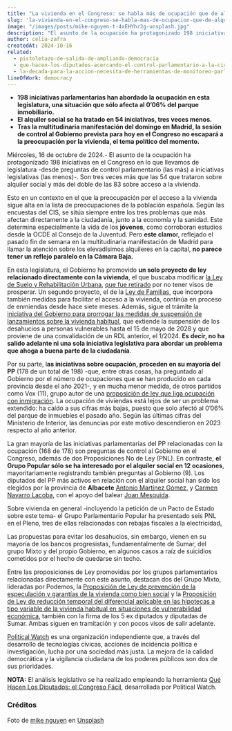 ```yaml
---
title: "La vivienda en el Congreso: se habla más de ocupación que de alquiler social"
slug: 'la-vivienda-en-el-congreso-se-habla-mas-de-ocupacion-que-de-alquiler-social'
image: "/images/posts/mike-nguyen-t-4xEHYhr2g-unsplash.jpg"
description: "El asunto de la ocupación ha protagonizado 198 iniciativas en el Congreso en lo que llevamos de legislatura -desde preguntas de control parlamentario (las más) a iniciativas legislativas (las menos)-. Son tres veces más que las 54 que trataron sobre alquiler social y más del doble de las 83 sobre acceso a la vivienda."
author: celia-zafra
createdAt: 2024-10-16
related:
  - pistoletazo-de-salida-de-ampliando-democracia
  - que-hacen-los-diputados-acercando-el-control-parlamentario-a-la-ciudadania
  - la-decada-para-la-accion-necesita-de-herramientas-de-monitoreo-parlamentario-novedades-en-parlamento-2030
lineOfWork: democracy
---
```


- **198 iniciativas parlamentarias han abordado la ocupación en esta legislatura, una situación que sólo afecta al 0’06% del parque inmobiliario.**
- **El alquiler social se ha tratado en 54 iniciativas, tres veces menos.**
- **Tras la multitudinaria manifestación del domingo en Madrid, la sesión de control al Gobierno prevista para hoy en el Congreso no escapará a la preocupación por la vivienda, el tema político del momento.**

Miércoles, 16 de octubre de 2024.- El asunto de la ocupación ha protagonizado 198 iniciativas en el Congreso en lo que llevamos de legislatura -desde preguntas de control parlamentario (las más) a iniciativas legislativas (las menos)-. Son tres veces más que las 54 que trataron sobre alquiler social y más del doble de las 83 sobre acceso a la vivienda.

Esto en un contexto en el que la preocupación por el acceso a la vivienda sigue alta en la lista de preocupaciones de la población española. Según las encuestas del CIS, se sitúa siempre entre los tres problemas que más afectan directamente a la ciudadanía, junto a la economía y la sanidad. Este determina especialmente la vida de los **jóvenes**, como corroboran estudios desde la OCDE al Consejo de la Juventud. Pero **este clamo**r, reflejado el pasado fin de semana en la multitudinaria manifestación de Madrid para llamar la atención sobre los elevadísimos alquileres en la capital, **no parece tener un reflejo paralelo en la Cámara Baja.**

En esta legislatura, el Gobierno ha promovido **un solo proyecto de ley relacionado directamente con la vivienda**, el que buscaba modificar [la Ley de Suelo y Rehabilitación Urbana](https://quehacenlosdiputados.es/iniciativas/121-000019), [que fue retirado](https://quehacenlosdiputados.es/iniciativas/121-000019) por no tener visos de prosperar. Un segundo proyecto, el de la [Ley de Familias](https://quehacenlosdiputados.es/iniciativas/121-000011)[,](https://www.congreso.es/es/busqueda-de-publicaciones?p_p_id=publicaciones&p_p_lifecycle=0&p_p_state=normal&p_p_mode=view&_publicaciones_mode=mostrarTextoIntegro&_publicaciones_legislatura=XV&_publicaciones_id_texto=%28BOCG-15-A-11-1.CODI.%29) que incorpora también medidas para facilitar el acceso a la vivienda, continúa en proceso de enmiendas desde hace siete meses. Además, sigue el trámite la [iniciativa del Gobierno para prorrogar las medidas de suspensión de lanzamientos sobre la vivienda habitual](https://quehacenlosdiputados.es/iniciativas/121-000024), que extiende la suspensión de los desahucios a personas vulnerables hasta el 15 de mayo de 2028 y que proviene de una convalidación de un RDL anterior, el 1/2024. **Es decir, no ha salido adelante ni una sola iniciativa legislativa para abordar un problema que ahoga a buena parte de la ciudadanía**.

Por su parte, l**as iniciativas sobre ocupación, proceden en su mayoría del PP** (178 de un total de 198) -que, entre otras cosas, ha preguntado al Gobierno por el número de ocupaciones que se han producido en cada provincia desde el año 2021-, y en mucha menor medida, de otros partidos como Vox (11), grupo autor de una [proposición de ley que liga ocupación con inmigración](https://quehacenlosdiputados.es/iniciativas/122-000039). La ocupación de viviendas está lejos de ser un problema extendido: ha caído a sus cifras más bajas, puesto que solo afectó al 0’06% del parque de inmuebles el pasado año. Según las últimas cifras del Ministerio de Interior, las denuncias por este motivo descendieron en 2023 respecto al año anterior.

La gran mayoría de las iniciativas parlamentarias del PP relacionadas con la ocupación (168 de 178) son preguntas de control al Gobierno en el Congreso, además de dos Proposiciones No de Ley (PNL). En contraste, **el Grupo Popular sólo se ha interesado por el alquiler social en 12 ocasiones**, mayoritariamente registrando también preguntas al Gobierno (9). Los diputados del PP más activos en relación con el alquiler social han sido los elegidos por la provincia de **Albacete** [Antonio Martínez Gómez,](https://quehacenlosdiputados.es/diputados/martinez-gomez-antonio) y [Carmen Navarro Lacoba,](https://quehacenlosdiputados.es/diputados/navarro-lacoba-carmen) con el apoyo del balear [Joan Mesquida](https://quehacenlosdiputados.es/diputados/mesquida-mayans-joan).

Sobre vivienda en general -incluyendo la petición de un Pacto de Estado sobre este tema- el Grupo Parlamentario Popular ha presentado seis PNL en el Pleno, tres de ellas relacionadas con rebajas fiscales a la electricidad[.](https://quehacenlosdiputados.es/iniciativas/161-001208)

Las propuestas para evitar los desahucios, sin embargo, vienen en su mayoría de los bancos progresistas, fundamentalmente de Sumar, del grupo Mixto y del propio Gobierno, en algunos casos a raíz de suicidios cometidos por el hecho de quedarse sin techo.

Entre las proposiciones de Ley promovidas por los grupos parlamentarios relacionadas directamente con este asunto, destacan dos del Grupo Mixto, lideradas por Podemos, la [Proposición de Ley de prevención de la especulación y garantías de la vivienda como bien social](https://www.congreso.es/es/busqueda-de-publicaciones?p_p_id=publicaciones&p_p_lifecycle=0&p_p_state=normal&p_p_mode=view&_publicaciones_mode=mostrarTextoIntegro&_publicaciones_legislatura=XV&_publicaciones_id_texto=%28BOCG-15-B-115-1.CODI.%29) y la [Proposición de Ley de reducción temporal del diferencial aplicable en las hipotecas a tipo variable de la vivienda habitual en situaciones de vulnerabilidad económica](https://www.congreso.es/en/busqueda-de-publicaciones?p_p_id=publicaciones&p_p_lifecycle=0&p_p_state=normal&p_p_mode=view&_publicaciones_mode=mostrarTextoIntegro&_publicaciones_legislatura=XV&_publicaciones_id_texto=%28BOCG-15-B-50-1.CODI.%29), también con la firma de los 5 ex diputados y diputadas de Sumar. Ambas siguen en tramitación y con pocos visos de salir adelante.

[Political Watch](https://politicalwatch.es/) es una organización independiente que, a través del desarrollo de tecnologías cívicas, acciones de incidencia política e investigación, lucha por una sociedad más justa. La mejora de la calidad democrática y la vigilancia ciudadana de los poderes públicos son dos de sus prioridades.

**NOTA:** El análisis legislativo se ha realizado empleando la herramienta [Qué Hacen Los Diputados: el Congreso Fácil](https://quehacenlosdiputados.es/), desarrollada por Political Watch.

### Créditos

Foto de <a href="https://unsplash.com/es/@fckyeahmike?utm_content=creditCopyText&utm_medium=referral&utm_source=unsplash">mike nguyen</a> en <a href="https://unsplash.com/es/fotos/edificio-de-gran-altura-amarillo-t-4xEHYhr2g?utm_content=creditCopyText&utm_medium=referral&utm_source=unsplash">Unsplash</a>